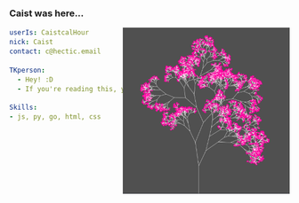 ### Caist was here...

<img align="right" alt="a" width="300px" height="300px" src="https://raw.githubusercontent.com/TKperson/TKperson/main/assets/a.png" />

```yaml
userIs: CaistcalHour
nick: Caist
contact: c@hectic.email

TKperson:
  - Hey! :D
  - If you're reading this, you're probably here to take my code and repurpose it for better reasons.

Skills:
- js, py, go, html, css
```


